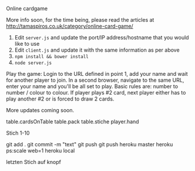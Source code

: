 Online cardgame

More info soon, for the time being, please read the articles at <a href="http://tamaspiros.co.uk/category/online-card-game/">http://tamaspiros.co.uk/category/online-card-game/</a>

1. Edit <code>server.js</code> and update the port/IP address/hostname that you would like to use
2. Edit <code>client.js</code> and update it with the same information as per above
3. <code>npm install && bower install</code>
4. <code>node server.js</code>

Play the game:
Login to the URL defined in point 1, add your name and wait for another player to join. In a second browser, navigate to the same URL, enter your name and you'll be all set to play. Basic rules are: number to number / colour to colour. If player plays #2 card, next player either has to play another #2 or is forced to draw 2 cards.

More updates coming soon.

table.cardsOnTable
table.pack
table.stiche
player.hand

Stich 1-10

git add .
git commit -m "text"
git push
git push heroku master
heroku ps:scale web=1
heroku local

letzten Stich auf knopf
